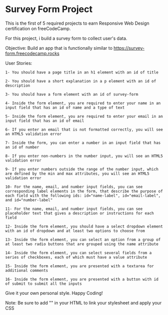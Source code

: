 # Survey Form Project

This is the first of 5 required projects to earn Responsive Web Design certification on freeCodeCamp.

For this project, i build a survey form to collect user's data.

Objective: Build an app that is functionally similar to https://survey-form.freecodecamp.rocks

User Stories:

    1- You should have a page title in an h1 element with an id of title

    2- You should have a short explanation in a p element with an id of description

    3- You should have a form element with an id of survey-form

    4- Inside the form element, you are required to enter your name in an input field that has an id of name and a type of text

    5- Inside the form element, you are required to enter your email in an input field that has an id of email

    6- If you enter an email that is not formatted correctly, you will see an HTML5 validation error

    7- Inside the form, you can enter a number in an input field that has an id of number

    8- If you enter non-numbers in the number input, you will see an HTML5 validation error

    9- If you enter numbers outside the range of the number input, which are defined by the min and max attributes, you will see an HTML5 validation error

    10- For the name, email, and number input fields, you can see corresponding label elements in the form, that describe the purpose of each field with the following ids: id="name-label", id="email-label", and id="number-label"

    11- For the name, email, and number input fields, you can see placeholder text that gives a description or instructions for each field

    12- Inside the form element, you should have a select dropdown element with an id of dropdown and at least two options to choose from
    
    13- Inside the form element, you can select an option from a group of at least two radio buttons that are grouped using the name attribute

    14- Inside the form element, you can select several fields from a series of checkboxes, each of which must have a value attribute

    15- Inside the form element, you are presented with a textarea for additional comments

    16- Inside the form element, you are presented with a button with id of submit to submit all the inputs

Give it your own personal style. Happy Coding!

Note: Be sure to add "<link rel="stylesheet" href="styles.css">" in your HTML to link your stylesheet and apply your CSS

